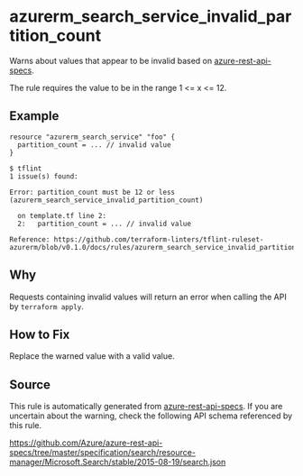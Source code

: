 <!--- This file generated by `tools/apispec-rule-gen/main.go`. DO NOT EDIT --->

# azurerm_search_service_invalid_partition_count

Warns about values that appear to be invalid based on [azure-rest-api-specs](https://github.com/Azure/azure-rest-api-specs).

The rule requires the value to be in the range 1 <= x <= 12.

## Example

```hcl
resource "azurerm_search_service" "foo" {
  partition_count = ... // invalid value
}
```

```
$ tflint
1 issue(s) found:

Error: partition_count must be 12 or less (azurerm_search_service_invalid_partition_count)

  on template.tf line 2:
  2:   partition_count = ... // invalid value

Reference: https://github.com/terraform-linters/tflint-ruleset-azurerm/blob/v0.1.0/docs/rules/azurerm_search_service_invalid_partition_count.md

```

## Why

Requests containing invalid values will return an error when calling the API by `terraform apply`.

## How to Fix

Replace the warned value with a valid value.

## Source

This rule is automatically generated from [azure-rest-api-specs](https://github.com/Azure/azure-rest-api-specs). If you are uncertain about the warning, check the following API schema referenced by this rule.

https://github.com/Azure/azure-rest-api-specs/tree/master/specification/search/resource-manager/Microsoft.Search/stable/2015-08-19/search.json
